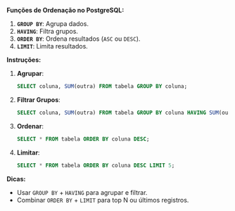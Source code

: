 **Funções de Ordenação no PostgreSQL:**  
1. **`GROUP BY`**: Agrupa dados.
2. **`HAVING`**: Filtra grupos.
3. **`ORDER BY`**: Ordena resultados (`ASC` ou `DESC`).
4. **`LIMIT`**: Limita resultados.

**Instruções:**

1. **Agrupar**:
    ```sql
	SELECT coluna, SUM(outra) FROM tabela GROUP BY coluna;
	```
    
2. **Filtrar Grupos**:
    ```sql
	SELECT coluna, SUM(outra) FROM tabela GROUP BY coluna HAVING SUM(outra) > valor;
	```
    
3. **Ordenar**:
	```sql
	SELECT * FROM tabela ORDER BY coluna DESC;
	```

    
4. **Limitar**:
	```sql
    SELECT * FROM tabela ORDER BY coluna DESC LIMIT 5;
	```
    

**Dicas:**
- Usar `GROUP BY` + `HAVING` para agrupar e filtrar.
- Combinar `ORDER BY` + `LIMIT` para top N ou últimos registros.